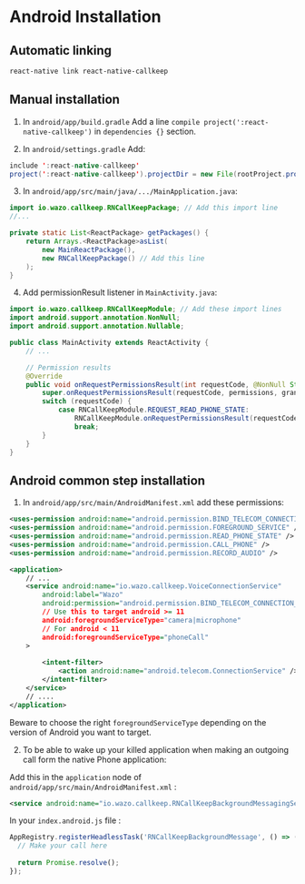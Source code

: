 # Android Installation

## Automatic linking

```sh
react-native link react-native-callkeep
```

## Manual installation

1. In `android/app/build.gradle`
Add a line `compile project(':react-native-callkeep')` in `dependencies {}` section.

2. In `android/settings.gradle`
Add:

```java
include ':react-native-callkeep'
project(':react-native-callkeep').projectDir = new File(rootProject.projectDir, '../node_modules/react-native-callkeep/android')
```

3. In `android/app/src/main/java/.../MainApplication.java`:

```java
import io.wazo.callkeep.RNCallKeepPackage; // Add this import line
//...

private static List<ReactPackage> getPackages() {
    return Arrays.<ReactPackage>asList(
        new MainReactPackage(),
        new RNCallKeepPackage() // Add this line
    );
}
```

4. Add permissionResult listener in `MainActivity.java`:

```java
import io.wazo.callkeep.RNCallKeepModule; // Add these import lines
import android.support.annotation.NonNull;
import android.support.annotation.Nullable;

public class MainActivity extends ReactActivity {
    // ...

    // Permission results
    @Override
    public void onRequestPermissionsResult(int requestCode, @NonNull String[] permissions, @NonNull int[] grantResults) {
        super.onRequestPermissionsResult(requestCode, permissions, grantResults);
        switch (requestCode) {
            case RNCallKeepModule.REQUEST_READ_PHONE_STATE:
                RNCallKeepModule.onRequestPermissionsResult(requestCode, permissions, grantResults);
                break;
        }
    }
}
```

## Android common step installation

1. In `android/app/src/main/AndroidManifest.xml` add these permissions:

```xml
<uses-permission android:name="android.permission.BIND_TELECOM_CONNECTION_SERVICE"/>
<uses-permission android:name="android.permission.FOREGROUND_SERVICE" />
<uses-permission android:name="android.permission.READ_PHONE_STATE" />
<uses-permission android:name="android.permission.CALL_PHONE" />
<uses-permission android:name="android.permission.RECORD_AUDIO" />

<application>
    // ...
    <service android:name="io.wazo.callkeep.VoiceConnectionService"
        android:label="Wazo"
        android:permission="android.permission.BIND_TELECOM_CONNECTION_SERVICE"
        // Use this to target android >= 11
        android:foregroundServiceType="camera|microphone"
        // For android < 11
        android:foregroundServiceType="phoneCall"
    >
        
        <intent-filter>
            <action android:name="android.telecom.ConnectionService" />
        </intent-filter>
    </service>
    // ....
</application>
```

Beware to choose the right `foregroundServiceType` depending on the version of Android you want to target.

2. To be able to wake up your killed application when making an outgoing call form the native Phone application:

Add this in the `application` node of `android/app/src/main/AndroidManifest.xml` :

```xml
<service android:name="io.wazo.callkeep.RNCallKeepBackgroundMessagingService" />
```


In your `index.android.js` file :

```js
AppRegistry.registerHeadlessTask('RNCallKeepBackgroundMessage', () => ({ name, callUUID, handle }) => {
  // Make your call here
  
  return Promise.resolve();
});
```
